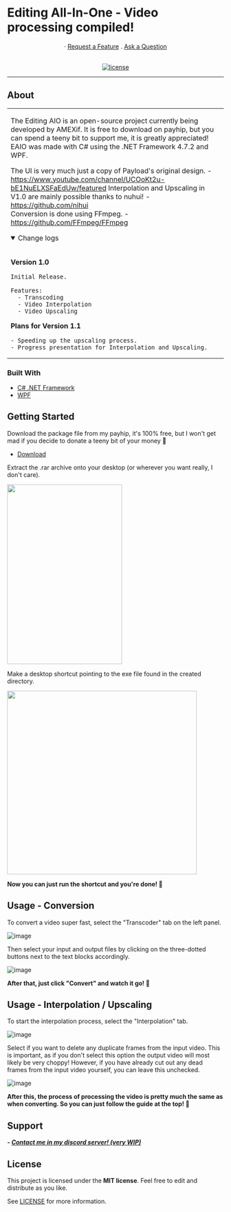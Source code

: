 
# **Editing All-In-One - Video processing compiled!**

<div align="center">
  ·
  <a href="https://forms.gle/fFiwvgmJLwqMfCAx9">Request a Feature</a>
  .
  <a href="https://discord.gg/mrFsZb5K4m">Ask a Question</a>
</div>

<div align="center">
<br />

[![license](https://img.shields.io/github/license/dec0dOS/amazing-github-template.svg?style=flat-square)](LICENSE)

</div>

</details>

---

## About

<table>
<tr>
<td>

The Editing AIO is an open-source project currently being developed by AMEXif. It is free to download on payhip, but you can spend a teeny bit to support me, it is greatly appreciated!
EAIO was made with C# using the .NET Framework 4.7.2 and WPF. 
  
The UI is very much just a copy of Payload's original design. - https://www.youtube.com/channel/UCOoKt2u-bE1NuELXSFaEdUw/featured
Interpolation and Upscaling in V1.0 are mainly possible thanks to nuhui! - https://github.com/nihui
<br>
Conversion is done using FFmpeg. - https://github.com/FFmpeg/FFmpeg
  
<details open>
<summary>Change logs</summary>
<br>
  
  **Version 1.0**
  
    Initial Release. 
  
    Features:
      - Transcoding
      - Video Interpolation
      - Video Upscaling
  
  **Plans for Version 1.1**
    
    - Speeding up the upscaling process.
    - Progress presentation for Interpolation and Upscaling.

</details>

</td>
</tr>
</table>

### Built With

- [C# .NET Framework](https://dotnet.microsoft.com/en-us/download/dotnet-framework/net472)
- [WPF](https://docs.microsoft.com/en-us/dotnet/desktop/wpf/getting-started/?view=netframeworkdesktop-4.8)

## Getting Started

Download the package file from my payhip, it's 100% free, but I won't get mad if you decide to donate a teeny bit of your money 💯

- [Download](https://payhip.com/b/InD9Z)

Extract the .rar archive onto your desktop (or wherever you want really, I don't care).

<img src="https://user-images.githubusercontent.com/67397386/159092887-ac58df24-3c4d-47ec-b421-0d99276824c7.png" width="267" height="417" />

Make a desktop shortcut pointing to the exe file found in the created directory.

<img src="https://user-images.githubusercontent.com/67397386/159092970-e381b7fb-2d43-453d-9227-b8f6cc7561b4.png" width="441" height="426" />

**Now you can just run the shortcut and you're done! 🎉**

## Usage - Conversion

To convert a video super fast, select the "Transcoder" tab on the left panel.

![image](https://user-images.githubusercontent.com/67397386/159093140-d728b653-5569-4313-b41a-7963277daeb6.png)

Then select your input and output files by clicking on the three-dotted buttons next to the text blocks accordingly.

![image](https://user-images.githubusercontent.com/67397386/159093555-3b3a8114-ed43-492e-a316-5a9d952e9e7e.png)

**After that, just click "Convert" and watch it go! 🎉**

## Usage - Interpolation / Upscaling

To start the interpolation process, select the "Interpolation" tab.

![image](https://user-images.githubusercontent.com/67397386/159095495-299d45a6-a728-4059-9d9d-439bdab8f6de.png)

Select if you want to delete any duplicate frames from the input video. This is important, as if you don't select this option the output video will most likely be very choppy! However, if you have already cut out any dead frames from the input video yourself, you can leave this unchecked.

![image](https://user-images.githubusercontent.com/67397386/159095751-13564508-ddd6-4cb4-860f-a062a179550a.png)

**After this, the process of processing the video is pretty much the same as when converting. So you can just follow the guide at the top! 🎉**

## Support

***- [Contact me in my discord server! (very WIP)](https://discord.gg/mrFsZb5K4m)***

## License

This project is licensed under the **MIT license**. Feel free to edit and distribute as you like.

See [LICENSE](LICENSE) for more information.
